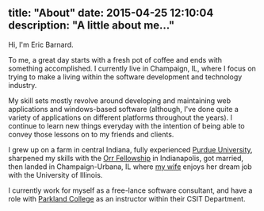 title: "About"
date: 2015-04-25 12:10:04
description: "A little about me..."
---

Hi, I'm Eric Barnard.

To me, a great day starts with a fresh pot of coffee and ends with something accomplished. I currently live in Champaign, IL, where I focus on trying to make a living within the software development and technology industry.

My skill sets mostly revolve around developing and maintaining web applications and windows-based software (although, I've done quite a variety of applications on different platforms throughout the years). I continue to learn new things everyday with the intention of being able to convey those lessons on to my friends and clients.

I grew up on a farm in central Indiana, fully experienced [Purdue University](https://www.purdue.edu/), sharpened my skills with the [Orr Fellowship](http://orrfellowship.org/) in Indianapolis, got married, then landed in Champaign-Urbana, IL where [my wife](https://jessamarieb.wordpress.com/) enjoys her dream job with the University of Illinois.

I currently work for myself as a free-lance software consultant, and have a role with [Parkland College](http://wwww.parkland.edu) as an instructor within their CSIT Department.